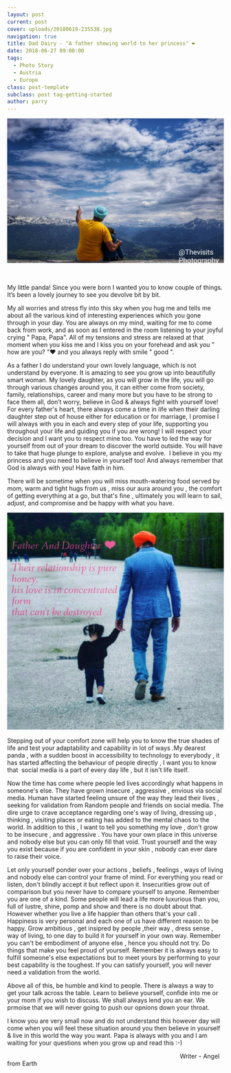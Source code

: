 ```yaml
---
layout: post
current: post
cover: uploads/20180619-235538.jpg
navigation: true
title: Dad Dairy - "A father showing world to her princess" ❤
date: 2018-06-27 09:00:00
tags:
  - Photo Story
  - Austria
  - Europe
class: post-template
subclass: post tag-getting-started
author: parry
---
```


![](/uploads/20180619-235538.jpg)

 

My little panda! Since you were born I wanted you to know couple of things. It’s been a lovely journey to see you devolve bit by bit.

My all worries and stress fly into this sky when you hug me and tells me about all the various kind of interesting experiences which you gone through in your day. You are always on my mind, waiting for me to come back from work, and as soon as I entered in the room listening to your joyful crying " Papa, Papa". All of my tensions and stress are relaxed at that moment when you kiss me and I kiss you on your forehead and ask you " how are you? "❤ and you always reply with smile " good ". 

As a father I do understand your own lovely language, which is not understand by everyone. It is amazing to see you grow up into beautifully smart woman. My lovely daughter, as you will grow in the life, you will go through various changes around you, it can either come from society, family, relationships, career and many more but you have to be strong to face them all, don’t worry, believe in God & always fight with yourself love! For every father's heart, there always come a time in life when their darling daughter step out of house either for education or for marriage, I promise I will always with you in each and every step of your life, supporting you throughout your life and guiding you if you are wrong! I will respect your decision and I want you to respect mine too. You have to led the way for yourself from out of your dream to discover the world outside. You will have to take that huge plunge to explore, analyse and evolve.  I believe in you my princess and you need to believe in yourself too! And always remember that God is always with you! Have faith in him.

There will be sometime when you will miss mouth-watering food served by mom, warm and tight hugs from us , miss our aura around you , the comfort of getting everything at a go, but that's fine , ultimately you will learn to sail, adjust, and compromise and be happy with what you have.

![](/uploads/10.jpeg)

Stepping out of your comfort zone will help you to know the true shades of life and test your adaptability and capability in lot of ways .My dearest panda , with a sudden boost in accessibility to technology to everybody , it has started affecting the behaviour of people directly , I want you to know that  social media is a part of every day life , but it isn't life itself.

Now the time has come where people led lives accordingly what happens in someone's else. They have grown insecure , aggressive , envious via social media. Human have started feeling unsure of the way they lead their lives , seeking for validation from Random people and friends on social media. The dire urge to crave acceptance regarding one's way of living, dressing up , thinking , visiting places or eating has added to the mental chaos to the world. In addition to this , I want to tell you something my love , don't grow to be insecure , and aggressive . You have your own place in this universe and nobody else but you can only fill that void. Trust yourself and the way you exist because if you are confident in your skin , nobody can ever dare to raise their voice.

Let only yourself ponder over your actions , beliefs , feelings , ways of living and nobody else can control your frame of mind. For everything you read or listen, don't blindly accept it but reflect upon it. Insecurities grow out of comparison but you never have to compare yourself to anyone. Remember you are one of a kind. Some people will lead a life more luxurious than you, full of lustre, shine, pomp and show and there is no doubt about that. However whether you live a life happier than others that's your call . Happiness is very personal and each one of us have different reason to be happy. Grow ambitious , get insipred by people ,their way , dress sense , way of living, to one day to build it for yourself in your own way. Remember you can't be embodiment of anyone else , hence you should not try. Do things that make you feel proud of yourself. Remember it is always easy to fulfill someone's else expectations but to meet yours by performing to your best capability is the toughest. If you can satisfy yourself, you will never need a validation from the world.

Above all of this, be humble and kind to people. There is always a way to get your talk across the table. Learn to believe yourself, confide into me or your mom if you wish to discuss. We shall always lend you an ear. We prmoise that we will never going to push our opnions down your throat.

I know you are very small now and do not understand this however day will come when you will feel these situation around you then believe in yourself & live in this world the way you want. Papa is always with you and I am waiting for your questions when you grow up and read this :-) 

                                                                                                      Writer - Angel from Earth